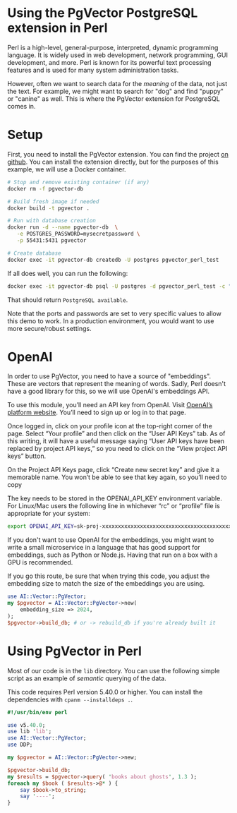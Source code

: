 # Using the PgVector PostgreSQL extension in Perl

Perl is a high-level, general-purpose, interpreted, dynamic programming
language. It is widely used in web development, network programming, GUI
development, and more. Perl is known for its powerful text processing features
and is used for many system administration tasks.

However, often we want to search data for the _meaning_ of the data, not just
the text. For example, we might want to search for "dog" and find "puppy" or
"canine" as well. This is where the PgVector extension for PostgreSQL comes in.

# Setup

First, you need to install the PgVector extension. You can find the project
[on github](https://github.com/pgvector/pgvector). You can install the
extension directly, but for the purposes of this example, we will use a Docker
container.

```bash
# Stop and remove existing container (if any)
docker rm -f pgvector-db

# Build fresh image if needed
docker build -t pgvector .

# Run with database creation
docker run -d --name pgvector-db  \
   -e POSTGRES_PASSWORD=mysecretpassword \
   -p 55431:5431 pgvector

# Create database
docker exec -it pgvector-db createdb -U postgres pgvector_perl_test
```

If all does well, you can run the following:

```bash
docker exec -it pgvector-db psql -U postgres -d pgvector_perl_test -c "SELECT 'PostgreSQL available'"
```

That should return `PostgreSQL available`.

Note that the ports and passwords are set to very specific values to allow
this demo to work. In a production environment, you would want to use more
secure/robust settings.

# OpenAI

In order to use PgVector, you need to have a source of "embeddings". These are
vectors that represent the meaning of words. Sadly, Perl doesn't have a good
library for this, so we will use OpenAI's embeddings API.

To use this module, you’ll need an API key from OpenAI. Visit [OpenAI’s
platform website](https://platform.openai.com/docs/overview). You’ll need to
sign up or log in to that page.

Once logged in, click on your profile icon at the top-right corner of the page.
Select “Your profile” and then click on the “User API Keys” tab. As of this
writing, it will have a useful message saying “User API keys have been replaced
by project API keys,” so you need to click on the “View project API keys”
button.

On the Project API Keys page, click “Create new secret key” and give it a
memorable name. You won’t be able to see that key again, so you’ll need to copy

The key needs to be stored in the OPENAI_API_KEY environment variable. For
Linux/Mac users the following line in whichever “rc” or “profile” file is
appropriate for your system:

```bash
export OPENAI_API_KEY=sk-proj-xxxxxxxxxxxxxxxxxxxxxxxxxxxxxxxxxxxxxxxxxxxxxxxx
```

If you don't want to use OpenAI for the embeddings, you might want to write a
small microservice in a language that has good support for embeddings, such as
Python or Node.js. Having that run on a box with a GPU is recommended.

If you go this route, be sure that when trying this code, you adjust the
embedding size to match the size of the embeddings you are using.

```perl
use AI::Vector::PgVector;
my $pgvector = AI::Vector::PgVector->new(
    embedding_size => 2024,
);
$pgvector->build_db; # or -> rebuild_db if you're already built it
```

# Using PgVector in Perl

Most of our code is in the `lib` directory. You can use the following simple
script as an example of _semantic_ querying of the data.

This code requires Perl version 5.40.0 or higher. You can install the
dependencies with `cpanm --installdeps .`.

```perl
#!/usr/bin/env perl

use v5.40.0;
use lib 'lib';
use AI::Vector::PgVector;
use DDP;

my $pgvector = AI::Vector::PgVector->new;

$pgvector->build_db;
my $results = $pgvector->query( 'books about ghosts', 1.3 );
foreach my $book ( $results->@* ) {
    say $book->to_string;
    say '----';
}
```
